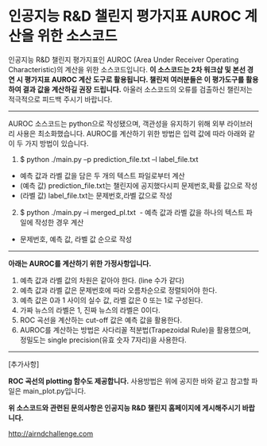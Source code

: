 인공지능 R&D 챌린지 평가지표 AUROC 계산을 위한 소스코드
===================================================
 
인공지능 R&D 챌린지 평가지표인 AUROC (Area Under Receiver Operating Characteristic)의 계산을 위한 소스코드입니다. **이 소스코드는 2차 워크샵 및 본선 경연 시 평가지표 AUROC 계산 도구로 활용됩니다. 챌린저 여러분들은 이 평가도구를 활용하여 결과 값을 계산하길 권장 드립니다.** 아울러 소스코드의 오류를 검출하신 챌린저는 적극적으로 피드백 주시기 바랍니다.

- - -

AUROC 소스코드는 python으로 작성됐으며, 객관성을 유지하기 위해 외부 라이브러리 사용은 최소화했습니다. AUROC를 계산하기 위한 방법은 입력 값에 따라 아래와 같이 두 가지 방법이 있습니다.

1. $ python ./main.py –p prediction_file.txt –l label_file.txt
  - 예측 값과 라벨 값을 담은 두 개의 텍스트 파일로부터 계산
  - (예측 값) prediction_file.txt는 챌린지에 공지했다시피 문제번호,확률 값으로 작성
  - (라벨 값) label_file.txt는 문제번호,라벨 값으로 작성

2. $ python ./main.py –i merged_pl.txt
  - 예측 값과 라벨 값을 하나의 텍스트 파일에 작성한 경우 계산
  - 문제번호, 예측 값, 라벨 값 순으로 작성

- - -

**아래는 AUROC를 계산하기 위한 가정사항입니다.**

1. 예측 값과 라벨 값의 차원은 같아야 한다. (line 수가 같다)
2. 예측 값과 라벨 값은 문제번호에 따라 오름차순으로 정렬되어야 한다.
3. 예측 값은 0과 1 사이의 실수 값, 라벨 값은 0 또는 1로 구성된다.
4. 가짜 뉴스의 라벨은 1, 진짜 뉴스의 라벨은 0이다.
5. ROC 곡선을 계산하는 cut-off 값은 예측 값을 활용한다. 
6. AUROC를 계산하는 방법은 사다리꼴 적분법(Trapezoidal Rule)을 활용했으며, 정밀도는 single precision(유효 숫자 7자리)을 사용한다.

- - -

[추가사항]

**ROC 곡선의 plotting 함수도 제공합니다.** 사용방법은 위에 공지한 바와 같고 참고할 파일은 main_plot.py입니다.



**위 소스코드와 관련된 문의사항은 인공지능 R&D 챌린지 홈페이지에 게시해주시기 바랍니다.**

http://airndchallenge.com 
